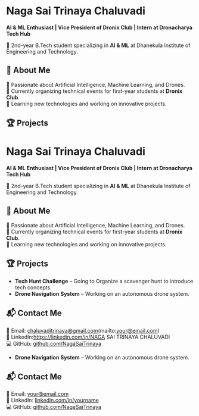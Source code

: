 # Naga Sai Trinaya Chaluvadi  
**AI & ML Enthusiast | Vice President of Dronix Club | Intern at Dronacharya Tech Hub**  

🚀 2nd-year B.Tech student specializing in **AI & ML** at Dhanekula Institute of Engineering and Technology.  

## 📌 About Me  
🔹 Passionate about Artificial Intelligence, Machine Learning, and Drones.  
🔹 Currently organizing technical events for first-year students at **Dronix Club**.  
🔹 Learning new technologies and working on innovative projects.  

## 🏆 Projects  
# Naga Sai Trinaya Chaluvadi  
**AI & ML Enthusiast | Vice President of Dronix Club | Intern at Dronacharya Tech Hub**  

🚀 2nd-year B.Tech student specializing in **AI & ML** at Dhanekula Institute of Engineering and Technology.  

## 📌 About Me  
🔹 Passionate about Artificial Intelligence, Machine Learning, and Drones.  
🔹 Currently organizing technical events for first-year students at **Dronix Club**.  
🔹 Learning new technologies and working on innovative projects.  

## 🏆 Projects  
- **Tech Hunt Challenge** – Going to Organize a scavenger hunt to introduce tech concepts.   
- **Drone Navigation System** – Working on an autonomous drone system.  

## 📬 Contact Me  
📧 Email: chaluvaditrinaya@gmail.com(mailto:your@email.com)  
🔗 LinkedIn:https://linkedin.com/in/NAGA SAI TRINAYA CHALUVADI  
💻 GitHub: [github.com/NagaSaiTrinaya](https://github.com/NagaSaiTrinaya)  
 
- **Drone Navigation System** – Working on an autonomous drone system.  

## 📬 Contact Me  
📧 Email: [your@email.com](mailto:your@email.com)  
🔗 LinkedIn: [linkedin.com/in/yourname](https://linkedin.com/in/yourname)  
💻 GitHub: [github.com/NagaSaiTrinaya](https://github.com/NagaSaiTrinaya)  


